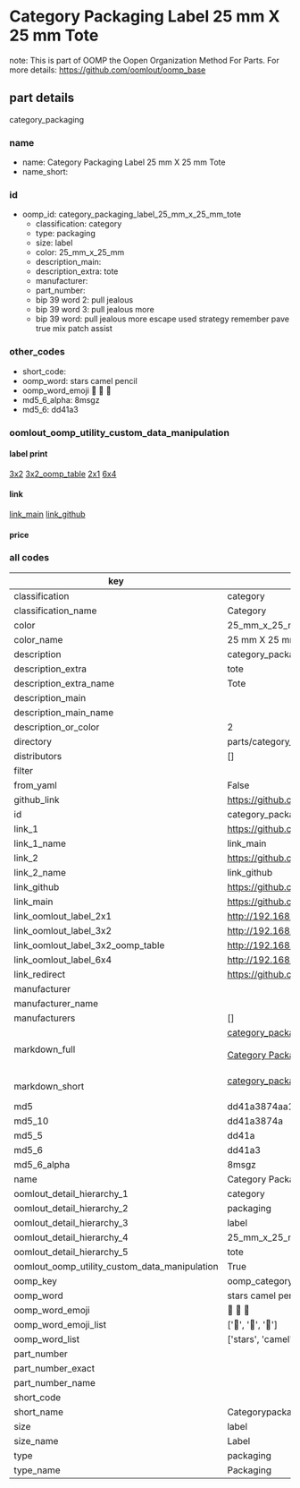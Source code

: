 # Category Packaging Label 25 mm X 25 mm Tote  

note: This is part of OOMP the Oopen Organization Method For Parts. For more details: https://github.com/oomlout/oomp_base

##  part details
  



category_packaging



### name
* name: Category Packaging Label 25 mm X 25 mm Tote
* name_short: 
### id
* oomp_id: category_packaging_label_25_mm_x_25_mm_tote
  * classification: category
  * type: packaging
  * size: label
  * color: 25_mm_x_25_mm
  * description_main: 
  * description_extra: tote
  * manufacturer: 
  * part_number: 
  * bip 39 word 2: pull jealous
  * bip 39 word 3: pull jealous more
  * bip 39 word: pull jealous more escape used strategy remember pave true mix patch assist

### other_codes
* short_code: 
* oomp_word: stars camel pencil
* oomp_word_emoji :stars: :camel: :pencil:
* md5_6_alpha: 8msgz
* md5_6: dd41a3






### oomlout_oomp_utility_custom_data_manipulation
#### label print
[3x2](http://192.168.1.245:1112/?label=oomp%208msgz)
[3x2_oomp_table](http://192.168.1.108:1112/?label=oomp%208msgz)
[2x1](http://192.168.1.242:1112/?label=oomp%208msgz)
[6x4](http://192.168.1.55:1112/?label=oomp%208msgz)    

#### link

[link_main](https://github.com/oomlout/oomlout_oomp_version_1_messy/tree/main/parts/category_packaging_label_25_mm_x_25_mm_tote) [link_github](https://github.com/oomlout/oomlout_oomp_version_1_messy/tree/main/parts/category_packaging_label_25_mm_x_25_mm_tote)                             

#### price







### all codes 
| key | value |  
| --- | --- |  
| classification | category |  
| classification_name | Category |  
| color | 25_mm_x_25_mm |  
| color_name | 25 mm X 25 mm |  
| description | category_packaging |  
| description_extra | tote |  
| description_extra_name | Tote |  
| description_main |  |  
| description_main_name |  |  
| description_or_color | 2  |  
| directory | parts/category_packaging_label_25_mm_x_25_mm_tote |  
| distributors | [] |  
| filter |  |  
| from_yaml | False |  
| github_link | https://github.com/oomlout/oomlout_oomp_part_src/tree/main/parts/category_packaging_label_25_mm_x_25_mm_tote |  
| id | category_packaging_label_25_mm_x_25_mm_tote |  
| link_1 | https://github.com/oomlout/oomlout_oomp_version_1_messy/tree/main/parts/category_packaging_label_25_mm_x_25_mm_tote |  
| link_1_name | link_main |  
| link_2 | https://github.com/oomlout/oomlout_oomp_version_1_messy/tree/main/parts/category_packaging_label_25_mm_x_25_mm_tote |  
| link_2_name | link_github |  
| link_github | https://github.com/oomlout/oomlout_oomp_version_1_messy/tree/main/parts/category_packaging_label_25_mm_x_25_mm_tote |  
| link_main | https://github.com/oomlout/oomlout_oomp_version_1_messy/tree/main/parts/category_packaging_label_25_mm_x_25_mm_tote |  
| link_oomlout_label_2x1 | http://192.168.1.242:1112/?label=oomp%208msgz |  
| link_oomlout_label_3x2 | http://192.168.1.245:1112/?label=oomp%208msgz |  
| link_oomlout_label_3x2_oomp_table | http://192.168.1.108:1112/?label=oomp%208msgz |  
| link_oomlout_label_6x4 | http://192.168.1.55:1112/?label=oomp%208msgz |  
| link_redirect | https://github.com/oomlout/oomlout_oomp_version_1_messy/tree/main/parts/category_packaging_label_25_mm_x_25_mm_tote |  
| manufacturer |  |  
| manufacturer_name |  |  
| manufacturers | [] |  
| markdown_full | [category_packaging_label_25_mm_x_25_mm_tote](none)<br>[](none)<br>[Category Packaging Label 25 Mm X 25 Mm Tote](none)<br><br> |  
| markdown_short | [category_packaging_label_25_mm_x_25_mm_tote](none)<br><br> |  
| md5 | dd41a3874aa196b75b77e4d11f9de56a |  
| md5_10 | dd41a3874a |  
| md5_5 | dd41a |  
| md5_6 | dd41a3 |  
| md5_6_alpha | 8msgz |  
| name | Category Packaging Label 25 mm X 25 mm Tote |  
| oomlout_detail_hierarchy_1 | category |  
| oomlout_detail_hierarchy_2 | packaging |  
| oomlout_detail_hierarchy_3 | label |  
| oomlout_detail_hierarchy_4 | 25_mm_x_25_mm |  
| oomlout_detail_hierarchy_5 | tote |  
| oomlout_oomp_utility_custom_data_manipulation | True |  
| oomp_key | oomp_category_packaging_label_25_mm_x_25_mm_tote |  
| oomp_word | stars camel pencil |  
| oomp_word_emoji | :stars: :camel: :pencil: |  
| oomp_word_emoji_list | [':stars:', ':camel:', ':pencil:'] |  
| oomp_word_list | ['stars', 'camel', 'pencil'] |  
| part_number |  |  
| part_number_exact |  |  
| part_number_name |  |  
| short_code |  |  
| short_name | Categorypackaging |  
| size | label |  
| size_name | Label |  
| type | packaging |  
| type_name | Packaging |  
